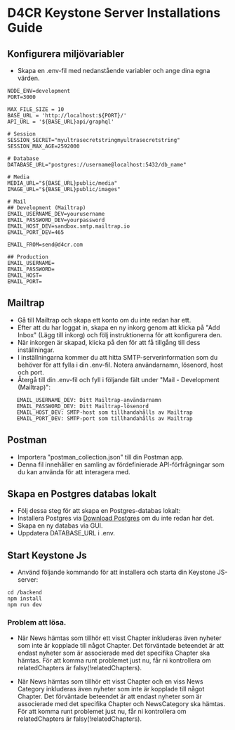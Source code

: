 # D4CR Keystone Server Installations Guide

## Konfigurera miljövariabler

- Skapa en .env-fil med nedanstående variabler och ange dina egna värden.

```
NODE_ENV=development
PORT=3000

MAX_FILE_SIZE = 10
BASE_URL = 'http://localhost:${PORT}/'
API_URL = '${BASE_URL}api/graphql'

# Session
SESSION_SECRET="myultrasecretstringmyultrasecretstring"
SESSION_MAX_AGE=2592000

# Database
DATABASE_URL="postgres://username@localhost:5432/db_name"

# Media
MEDIA_URL="${BASE_URL}public/media"
IMAGE_URL="${BASE_URL}public/images"

# Mail
## Development (Mailtrap)
EMAIL_USERNAME_DEV=yourusername
EMAIL_PASSWORD_DEV=yourpassword
EMAIL_HOST_DEV=sandbox.smtp.mailtrap.io
EMAIL_PORT_DEV=465

EMAIL_FROM=send@d4cr.com

## Production
EMAIL_USERNAME=
EMAIL_PASSWORD=
EMAIL_HOST=
EMAIL_PORT=

```

## Mailtrap

- Gå till Mailtrap och skapa ett konto om du inte redan har ett.
- Efter att du har loggat in, skapa en ny inkorg genom att klicka på "Add Inbox" (Lägg till inkorg) och följ instruktionerna för att konfigurera den.
- När inkorgen är skapad, klicka på den för att få tillgång till dess inställningar.
- I inställningarna kommer du att hitta SMTP-serverinformation som du behöver för att fylla i din .env-fil. Notera användarnamn, lösenord, host och port.
- Återgå till din .env-fil och fyll i följande fält under "Mail - Development (Mailtrap)":

```
   EMAIL_USERNAME_DEV: Ditt Mailtrap-användarnamn
   EMAIL_PASSWORD_DEV: Ditt Mailtrap-lösenord
   EMAIL_HOST_DEV: SMTP-host som tillhandahålls av Mailtrap
   EMAIL_PORT_DEV: SMTP-port som tillhandahålls av Mailtrap
```

## Postman

- Importera "postman_collection.json" till din Postman app.
- Denna fil innehåller en samling av fördefinierade API-förfrågningar som du kan använda för att interagera med.

## Skapa en Postgres databas lokalt

- Följ dessa steg för att skapa en Postgres-databas lokalt:
- Installera Postgres via [Download Postgres](https://postgresapp.com/downloads.html) om du inte redan har det.
- Skapa en ny databas via GUI.
- Uppdatera DATABASE_URL i .env.

## Start Keystone Js

- Använd följande kommando för att installera och starta din Keystone JS-server:

```
cd /backend
npm install
npm run dev

```

### Problem att lösa.

- När News hämtas som tillhör ett visst Chapter inkluderas även nyheter som inte är kopplade till något Chapter. Det förväntade beteendet är att endast nyheter som är associerade med det specifika Chapter ska hämtas. För att komma runt problemet just nu, får ni kontrollera om relatedChapters är falsy(!relatedChapters).

- När News hämtas som tillhör ett visst Chapter och en viss News Category inkluderas även nyheter som inte är kopplade till något Chapter. Det förväntade beteendet är att endast nyheter som är associerade med det specifika Chapter och NewsCategory ska hämtas. För att komma runt problemet just nu, får ni kontrollera om relatedChapters är falsy(!relatedChapters).
